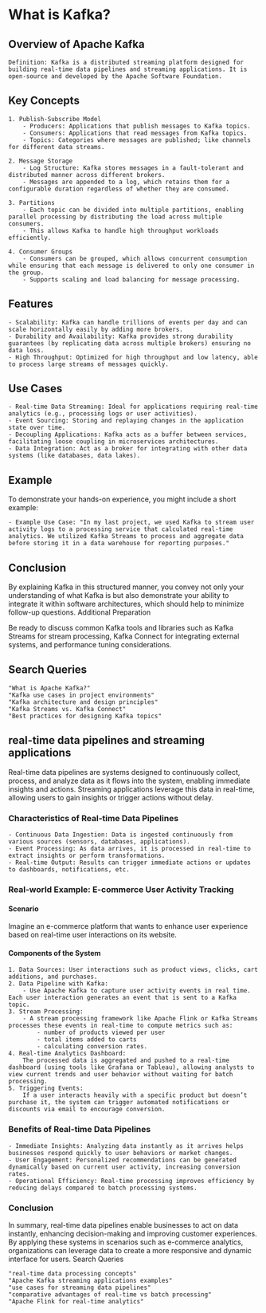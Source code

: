 # What is Kafka?

## Overview of Apache Kafka

    Definition: Kafka is a distributed streaming platform designed for building real-time data pipelines and streaming applications. It is open-source and developed by the Apache Software Foundation.

## Key Concepts

    1. Publish-Subscribe Model
        - Producers: Applications that publish messages to Kafka topics.
        - Consumers: Applications that read messages from Kafka topics.
        - Topics: Categories where messages are published; like channels for different data streams.

    2. Message Storage
        - Log Structure: Kafka stores messages in a fault-tolerant and distributed manner across different brokers.
        - Messages are appended to a log, which retains them for a configurable duration regardless of whether they are consumed.

    3. Partitions
        - Each topic can be divided into multiple partitions, enabling parallel processing by distributing the load across multiple consumers.
        - This allows Kafka to handle high throughput workloads efficiently.

    4. Consumer Groups
        - Consumers can be grouped, which allows concurrent consumption while ensuring that each message is delivered to only one consumer in the group.
        - Supports scaling and load balancing for message processing.

## Features

    - Scalability: Kafka can handle trillions of events per day and can scale horizontally easily by adding more brokers.
    - Durability and Availability: Kafka provides strong durability guarantees (by replicating data across multiple brokers) ensuring no data loss.
    - High Throughput: Optimized for high throughput and low latency, able to process large streams of messages quickly.

## Use Cases

    - Real-time Data Streaming: Ideal for applications requiring real-time analytics (e.g., processing logs or user activities).
    - Event Sourcing: Storing and replaying changes in the application state over time.
    - Decoupling Applications: Kafka acts as a buffer between services, facilitating loose coupling in microservices architectures.
    - Data Integration: Act as a broker for integrating with other data systems (like databases, data lakes).

## Example

To demonstrate your hands-on experience, you might include a short example:

    - Example Use Case: "In my last project, we used Kafka to stream user activity logs to a processing service that calculated real-time analytics. We utilized Kafka Streams to process and aggregate data before storing it in a data warehouse for reporting purposes."

## Conclusion

By explaining Kafka in this structured manner, you convey not only your understanding of what Kafka is but also demonstrate your ability to integrate it within software architectures, which should help to minimize follow-up questions.
Additional Preparation

Be ready to discuss common Kafka tools and libraries such as Kafka Streams for stream processing, Kafka Connect for integrating external systems, and performance tuning considerations.

## Search Queries

    "What is Apache Kafka?"
    "Kafka use cases in project environments"
    "Kafka architecture and design principles"
    "Kafka Streams vs. Kafka Connect"
    "Best practices for designing Kafka topics"

## real-time data pipelines and streaming applications
Real-time data pipelines are systems designed to continuously collect, process, and analyze data as it flows into the system, enabling immediate insights and actions. Streaming applications leverage this data in real-time, allowing users to gain insights or trigger actions without delay.

### Characteristics of Real-time Data Pipelines

    - Continuous Data Ingestion: Data is ingested continuously from various sources (sensors, databases, applications).
    - Event Processing: As data arrives, it is processed in real-time to extract insights or perform transformations.
    - Real-time Output: Results can trigger immediate actions or updates to dashboards, notifications, etc.

### Real-world Example: E-commerce User Activity Tracking
#### Scenario

Imagine an e-commerce platform that wants to enhance user experience based on real-time user interactions on its website.

#### Components of the System

    1. Data Sources: User interactions such as product views, clicks, cart additions, and purchases.
    2. Data Pipeline with Kafka:
        - Use Apache Kafka to capture user activity events in real time. Each user interaction generates an event that is sent to a Kafka topic.
    3. Stream Processing:
        - A stream processing framework like Apache Flink or Kafka Streams processes these events in real-time to compute metrics such as:
            - number of products viewed per user
            - total items added to carts
            - calculating conversion rates.
    4. Real-time Analytics Dashboard:
        The processed data is aggregated and pushed to a real-time dashboard (using tools like Grafana or Tableau), allowing analysts to view current trends and user behavior without waiting for batch processing.
    5. Triggering Events:
        If a user interacts heavily with a specific product but doesn’t purchase it, the system can trigger automated notifications or discounts via email to encourage conversion.

### Benefits of Real-time Data Pipelines

    - Immediate Insights: Analyzing data instantly as it arrives helps businesses respond quickly to user behaviors or market changes.
    - User Engagement: Personalized recommendations can be generated dynamically based on current user activity, increasing conversion rates.
    - Operational Efficiency: Real-time processing improves efficiency by reducing delays compared to batch processing systems.

### Conclusion

In summary, real-time data pipelines enable businesses to act on data instantly, enhancing decision-making and improving customer experiences. By applying these systems in scenarios such as e-commerce analytics, organizations can leverage data to create a more responsive and dynamic interface for users.
Search Queries

    "real-time data processing concepts"
    "Apache Kafka streaming applications examples"
    "use cases for streaming data pipelines"
    "comparative advantages of real-time vs batch processing"
    "Apache Flink for real-time analytics"

